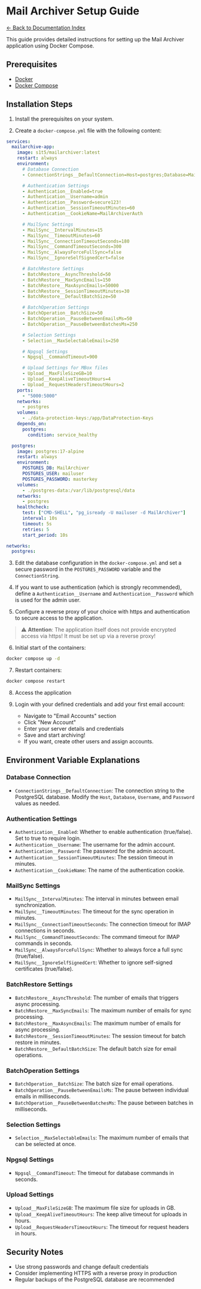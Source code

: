 # Mail Archiver Setup Guide

[← Back to Documentation Index](Index.md)

This guide provides detailed instructions for setting up the Mail Archiver application using Docker Compose.

## Prerequisites

- [Docker](https://www.docker.com/products/docker-desktop)
- [Docker Compose](https://docs.docker.com/compose/install/)

## Installation Steps

1. Install the prerequisites on your system.

2. Create a `docker-compose.yml` file with the following content:

```yaml
services:
  mailarchive-app:
    image: s1t5/mailarchiver:latest
    restart: always
    environment:
      # Database Connection
      - ConnectionStrings__DefaultConnection=Host=postgres;Database=MailArchiver;Username=mailuser;Password=masterkey;

      # Authentication Settings
      - Authentication__Enabled=true
      - Authentication__Username=admin
      - Authentication__Password=secure123!
      - Authentication__SessionTimeoutMinutes=60
      - Authentication__CookieName=MailArchiverAuth

      # MailSync Settings
      - MailSync__IntervalMinutes=15
      - MailSync__TimeoutMinutes=60
      - MailSync__ConnectionTimeoutSeconds=180
      - MailSync__CommandTimeoutSeconds=300
      - MailSync__AlwaysForceFullSync=false
      - MailSync__IgnoreSelfSignedCert=false

      # BatchRestore Settings
      - BatchRestore__AsyncThreshold=50
      - BatchRestore__MaxSyncEmails=150
      - BatchRestore__MaxAsyncEmails=50000
      - BatchRestore__SessionTimeoutMinutes=30
      - BatchRestore__DefaultBatchSize=50

      # BatchOperation Settings
      - BatchOperation__BatchSize=50
      - BatchOperation__PauseBetweenEmailsMs=50
      - BatchOperation__PauseBetweenBatchesMs=250

      # Selection Settings
      - Selection__MaxSelectableEmails=250

      # Npgsql Settings
      - Npgsql__CommandTimeout=900

      # Upload Settings for MBox files
      - Upload__MaxFileSizeGB=10
      - Upload__KeepAliveTimeoutHours=4
      - Upload__RequestHeadersTimeoutHours=2
    ports:
      - "5000:5000"
    networks:
      - postgres
    volumes:
      - ./data-protection-keys:/app/DataProtection-Keys
    depends_on:
      postgres:
        condition: service_healthy

  postgres:
    image: postgres:17-alpine
    restart: always
    environment:
      POSTGRES_DB: MailArchiver
      POSTGRES_USER: mailuser
      POSTGRES_PASSWORD: masterkey
    volumes:
      - ./postgres-data:/var/lib/postgresql/data
    networks:
      - postgres
    healthcheck:
      test: ["CMD-SHELL", "pg_isready -U mailuser -d MailArchiver"]
      interval: 10s
      timeout: 5s
      retries: 5
      start_period: 10s

networks:
  postgres:
```

3. Edit the database configuration in the `docker-compose.yml` and set a secure password in the `POSTGRES_PASSWORD` variable and the `ConnectionString`.

4. If you want to use authentication (which is strongly recommended), define a `Authentication__Username` and `Authentication__Password` which is used for the admin user.

5. Configure a reverse proxy of your choice with https and authentication to secure access to the application. 

> ⚠️ **Attention**: The application itself does not provide encrypted access via https! It must be set up via a reverse proxy!

6. Initial start of the containers:
```bash
docker compose up -d
```

7. Restart containers:
```bash
docker compose restart
```

8. Access the application

9. Login with your defined credentials and add your first email account:
   - Navigate to "Email Accounts" section
   - Click "New Account"
   - Enter your server details and credentials
   - Save and start archiving!
   - If you want, create other users and assign accounts.

## Environment Variable Explanations

### Database Connection
- `ConnectionStrings__DefaultConnection`: The connection string to the PostgreSQL database. Modify the `Host`, `Database`, `Username`, and `Password` values as needed.

### Authentication Settings
- `Authentication__Enabled`: Whether to enable authentication (true/false). Set to true to require login.
- `Authentication__Username`: The username for the admin account.
- `Authentication__Password`: The password for the admin account.
- `Authentication__SessionTimeoutMinutes`: The session timeout in minutes.
- `Authentication__CookieName`: The name of the authentication cookie.

### MailSync Settings
- `MailSync__IntervalMinutes`: The interval in minutes between email synchronization.
- `MailSync__TimeoutMinutes`: The timeout for the sync operation in minutes.
- `MailSync__ConnectionTimeoutSeconds`: The connection timeout for IMAP connections in seconds.
- `MailSync__CommandTimeoutSeconds`: The command timeout for IMAP commands in seconds.
- `MailSync__AlwaysForceFullSync`: Whether to always force a full sync (true/false).
- `MailSync__IgnoreSelfSignedCert`: Whether to ignore self-signed certificates (true/false).

### BatchRestore Settings
- `BatchRestore__AsyncThreshold`: The number of emails that triggers async processing.
- `BatchRestore__MaxSyncEmails`: The maximum number of emails for sync processing.
- `BatchRestore__MaxAsyncEmails`: The maximum number of emails for async processing.
- `BatchRestore__SessionTimeoutMinutes`: The session timeout for batch restore in minutes.
- `BatchRestore__DefaultBatchSize`: The default batch size for email operations.

### BatchOperation Settings
- `BatchOperation__BatchSize`: The batch size for email operations.
- `BatchOperation__PauseBetweenEmailsMs`: The pause between individual emails in milliseconds.
- `BatchOperation__PauseBetweenBatchesMs`: The pause between batches in milliseconds.

### Selection Settings
- `Selection__MaxSelectableEmails`: The maximum number of emails that can be selected at once.

### Npgsql Settings
- `Npgsql__CommandTimeout`: The timeout for database commands in seconds.

### Upload Settings
- `Upload__MaxFileSizeGB`: The maximum file size for uploads in GB.
- `Upload__KeepAliveTimeoutHours`: The keep alive timeout for uploads in hours.
- `Upload__RequestHeadersTimeoutHours`: The timeout for request headers in hours.

## Security Notes

- Use strong passwords and change default credentials
- Consider implementing HTTPS with a reverse proxy in production
- Regular backups of the PostgreSQL database are recommended
